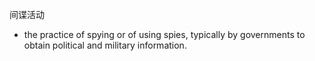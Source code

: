 间谍活动
- the practice of spying or of using spies, typically by governments to obtain political and military information.